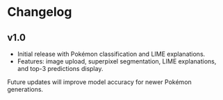 # Changelog

## v1.0
- Initial release with Pokémon classification and LIME explanations.
- Features: image upload, superpixel segmentation, LIME explanations, and top-3 predictions display.

Future updates will improve model accuracy for newer Pokémon generations.
